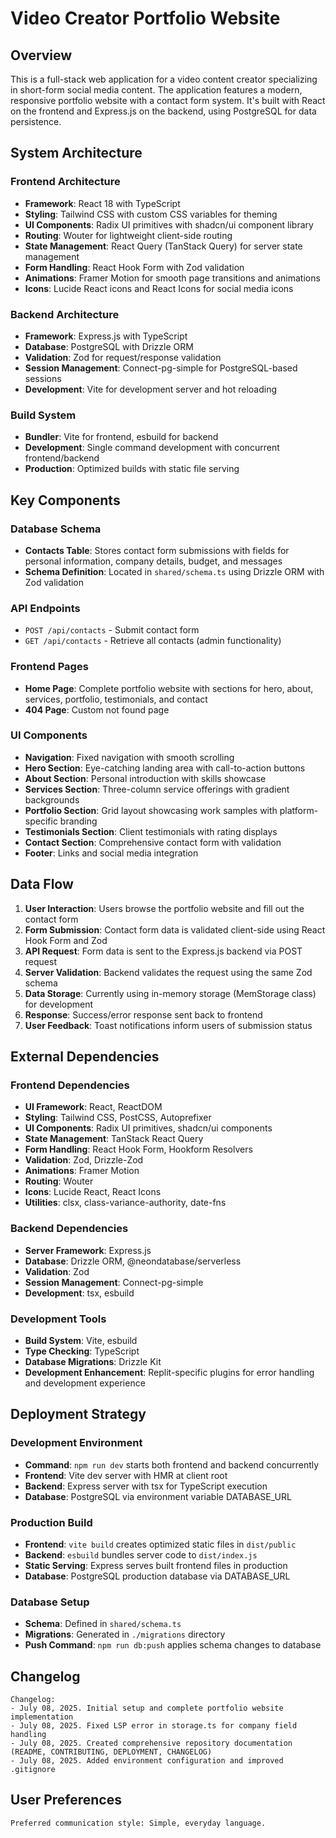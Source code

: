 # Video Creator Portfolio Website

## Overview

This is a full-stack web application for a video content creator specializing in short-form social media content. The application features a modern, responsive portfolio website with a contact form system. It's built with React on the frontend and Express.js on the backend, using PostgreSQL for data persistence.

## System Architecture

### Frontend Architecture
- **Framework**: React 18 with TypeScript
- **Styling**: Tailwind CSS with custom CSS variables for theming
- **UI Components**: Radix UI primitives with shadcn/ui component library
- **Routing**: Wouter for lightweight client-side routing
- **State Management**: React Query (TanStack Query) for server state management
- **Form Handling**: React Hook Form with Zod validation
- **Animations**: Framer Motion for smooth page transitions and animations
- **Icons**: Lucide React icons and React Icons for social media icons

### Backend Architecture
- **Framework**: Express.js with TypeScript
- **Database**: PostgreSQL with Drizzle ORM
- **Validation**: Zod for request/response validation
- **Session Management**: Connect-pg-simple for PostgreSQL-based sessions
- **Development**: Vite for development server and hot reloading

### Build System
- **Bundler**: Vite for frontend, esbuild for backend
- **Development**: Single command development with concurrent frontend/backend
- **Production**: Optimized builds with static file serving

## Key Components

### Database Schema
- **Contacts Table**: Stores contact form submissions with fields for personal information, company details, budget, and messages
- **Schema Definition**: Located in `shared/schema.ts` using Drizzle ORM with Zod validation

### API Endpoints
- `POST /api/contacts` - Submit contact form
- `GET /api/contacts` - Retrieve all contacts (admin functionality)

### Frontend Pages
- **Home Page**: Complete portfolio website with sections for hero, about, services, portfolio, testimonials, and contact
- **404 Page**: Custom not found page

### UI Components
- **Navigation**: Fixed navigation with smooth scrolling
- **Hero Section**: Eye-catching landing area with call-to-action buttons
- **About Section**: Personal introduction with skills showcase
- **Services Section**: Three-column service offerings with gradient backgrounds
- **Portfolio Section**: Grid layout showcasing work samples with platform-specific branding
- **Testimonials Section**: Client testimonials with rating displays
- **Contact Section**: Comprehensive contact form with validation
- **Footer**: Links and social media integration

## Data Flow

1. **User Interaction**: Users browse the portfolio website and fill out the contact form
2. **Form Submission**: Contact form data is validated client-side using React Hook Form and Zod
3. **API Request**: Form data is sent to the Express.js backend via POST request
4. **Server Validation**: Backend validates the request using the same Zod schema
5. **Data Storage**: Currently using in-memory storage (MemStorage class) for development
6. **Response**: Success/error response sent back to frontend
7. **User Feedback**: Toast notifications inform users of submission status

## External Dependencies

### Frontend Dependencies
- **UI Framework**: React, ReactDOM
- **Styling**: Tailwind CSS, PostCSS, Autoprefixer
- **UI Components**: Radix UI primitives, shadcn/ui components
- **State Management**: TanStack React Query
- **Form Handling**: React Hook Form, Hookform Resolvers
- **Validation**: Zod, Drizzle-Zod
- **Animations**: Framer Motion
- **Routing**: Wouter
- **Icons**: Lucide React, React Icons
- **Utilities**: clsx, class-variance-authority, date-fns

### Backend Dependencies
- **Server Framework**: Express.js
- **Database**: Drizzle ORM, @neondatabase/serverless
- **Validation**: Zod
- **Session Management**: Connect-pg-simple
- **Development**: tsx, esbuild

### Development Tools
- **Build System**: Vite, esbuild
- **Type Checking**: TypeScript
- **Database Migrations**: Drizzle Kit
- **Development Enhancement**: Replit-specific plugins for error handling and development experience

## Deployment Strategy

### Development Environment
- **Command**: `npm run dev` starts both frontend and backend concurrently
- **Frontend**: Vite dev server with HMR at client root
- **Backend**: Express server with tsx for TypeScript execution
- **Database**: PostgreSQL via environment variable DATABASE_URL

### Production Build
- **Frontend**: `vite build` creates optimized static files in `dist/public`
- **Backend**: `esbuild` bundles server code to `dist/index.js`
- **Static Serving**: Express serves built frontend files in production
- **Database**: PostgreSQL production database via DATABASE_URL

### Database Setup
- **Schema**: Defined in `shared/schema.ts`
- **Migrations**: Generated in `./migrations` directory
- **Push Command**: `npm run db:push` applies schema changes to database

## Changelog

```
Changelog:
- July 08, 2025. Initial setup and complete portfolio website implementation
- July 08, 2025. Fixed LSP error in storage.ts for company field handling
- July 08, 2025. Created comprehensive repository documentation (README, CONTRIBUTING, DEPLOYMENT, CHANGELOG)
- July 08, 2025. Added environment configuration and improved .gitignore
```

## User Preferences

```
Preferred communication style: Simple, everyday language.
```